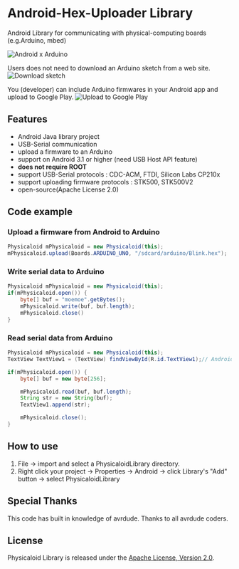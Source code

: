 Android-Hex-Uploader Library
==================

Android Library for communicating with physical-computing boards (e.g.Arduino, mbed)

![Android x Arduino](https://lh5.googleusercontent.com/-weC-lA-1rdw/UeaCzIrWR3I/AAAAAAAACno/u-ZapAmzkz8/s640/android_arduino.jpg)


Users does not need to download an Arduino sketch from a web site.
![Download sketch](https://lh3.googleusercontent.com/-Hh-vISkTL6w/UeaC5moml2I/AAAAAAAACn8/g7Dozio1QrE/s640/physicaloid_download.png)


You (developer) can include Arduino firmwares in your Android app and upload to Google Play.
![Upload to Google Play](https://lh6.googleusercontent.com/-lzDrLOSohUY/UeaC5p7Z0uI/AAAAAAAACoA/hcqRjLUe6JQ/s640/physicaloid_upload.png)


Features
-----------------
- Android Java library project
- USB-Serial communication
- upload a firmware to an Arduino
- support on Android 3.1 or higher (need USB Host API feature)
- **does not require ROOT**
- support USB-Serial protocols : CDC-ACM, FTDI, Silicon Labs CP210x
- support uploading firmware protocols : STK500, STK500V2
- open-source(Apache License 2.0)


Code example
-----------------

### Upload a firmware from Android to Arduino ###
```java
Physicaloid mPhysicaloid = new Physicaloid(this);
mPhysicaloid.upload(Boards.ARDUINO_UNO, "/sdcard/arduino/Blink.hex");
```


### Write serial data to Arduino ###
```java
Physicaloid mPhysicaloid = new Physicaloid(this);
if(mPhysicaloid.open()) {
    byte[] buf = "moemoe".getBytes();
    mPhysicaloid.write(buf, buf.length);
    mPhysicaloid.close()
}
```


### Read serial data from Arduino ###
```java
Physicaloid mPhysicaloid = new Physicaloid(this);
TextView TextView1 = (TextView) findViewById(R.id.TextView1);// Android TextView

if(mPhysicaloid.open()) {
    byte[] buf = new byte[256];

    mPhysicaloid.read(buf, buf.length);
    String str = new String(buf);
    TextView1.append(str);

    mPhysicaloid.close();
}
```

How to use
-----------------
1. File -> import and select a PhysicaloidLibrary directory.
2. Right click your project -> Properties -> Android -> click Library's "Add" button -> select PhysicaloidLibrary


Special Thanks
-----------------
This code has built in knowledge of avrdude.
Thanks to all avrdude coders.


License
-----------------
Physicaloid Library is released under the [Apache License, Version 2.0](http://www.apache.org/licenses/LICENSE-2.0).
